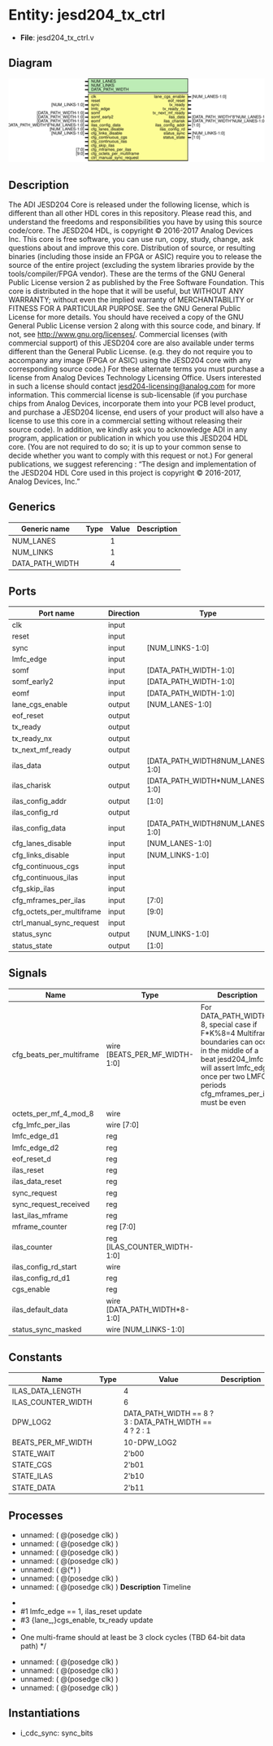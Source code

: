 # Entity: jesd204_tx_ctrl

- **File**: jesd204_tx_ctrl.v
## Diagram

![Diagram](jesd204_tx_ctrl.svg "Diagram")
## Description

The ADI JESD204 Core is released under the following license, which is
 different than all other HDL cores in this repository.
 Please read this, and understand the freedoms and responsibilities you have
 by using this source code/core.
 The JESD204 HDL, is copyright © 2016-2017 Analog Devices Inc.
 This core is free software, you can use run, copy, study, change, ask
 questions about and improve this core. Distribution of source, or resulting
 binaries (including those inside an FPGA or ASIC) require you to release the
 source of the entire project (excluding the system libraries provide by the
 tools/compiler/FPGA vendor). These are the terms of the GNU General Public
 License version 2 as published by the Free Software Foundation.
 This core  is distributed in the hope that it will be useful, but WITHOUT ANY
 WARRANTY; without even the implied warranty of MERCHANTABILITY or FITNESS FOR
 A PARTICULAR PURPOSE. See the GNU General Public License for more details.
 You should have received a copy of the GNU General Public License version 2
 along with this source code, and binary.  If not, see
 <http://www.gnu.org/licenses/>.
 Commercial licenses (with commercial support) of this JESD204 core are also
 available under terms different than the General Public License. (e.g. they
 do not require you to accompany any image (FPGA or ASIC) using the JESD204
 core with any corresponding source code.) For these alternate terms you must
 purchase a license from Analog Devices Technology Licensing Office. Users
 interested in such a license should contact jesd204-licensing@analog.com for
 more information. This commercial license is sub-licensable (if you purchase
 chips from Analog Devices, incorporate them into your PCB level product, and
 purchase a JESD204 license, end users of your product will also have a
 license to use this core in a commercial setting without releasing their
 source code).
 In addition, we kindly ask you to acknowledge ADI in any program, application
 or publication in which you use this JESD204 HDL core. (You are not required
 to do so; it is up to your common sense to decide whether you want to comply
 with this request or not.) For general publications, we suggest referencing :
 “The design and implementation of the JESD204 HDL Core used in this project
 is copyright © 2016-2017, Analog Devices, Inc.”
 
## Generics

| Generic name    | Type | Value | Description |
| --------------- | ---- | ----- | ----------- |
| NUM_LANES       |      | 1     |             |
| NUM_LINKS       |      | 1     |             |
| DATA_PATH_WIDTH |      | 4     |             |
## Ports

| Port name                 | Direction | Type                              | Description |
| ------------------------- | --------- | --------------------------------- | ----------- |
| clk                       | input     |                                   |             |
| reset                     | input     |                                   |             |
| sync                      | input     | [NUM_LINKS-1:0]                   |             |
| lmfc_edge                 | input     |                                   |             |
| somf                      | input     | [DATA_PATH_WIDTH-1:0]             |             |
| somf_early2               | input     | [DATA_PATH_WIDTH-1:0]             |             |
| eomf                      | input     | [DATA_PATH_WIDTH-1:0]             |             |
| lane_cgs_enable           | output    | [NUM_LANES-1:0]                   |             |
| eof_reset                 | output    |                                   |             |
| tx_ready                  | output    |                                   |             |
| tx_ready_nx               | output    |                                   |             |
| tx_next_mf_ready          | output    |                                   |             |
| ilas_data                 | output    | [DATA_PATH_WIDTH*8*NUM_LANES-1:0] |             |
| ilas_charisk              | output    | [DATA_PATH_WIDTH*NUM_LANES-1:0]   |             |
| ilas_config_addr          | output    | [1:0]                             |             |
| ilas_config_rd            | output    |                                   |             |
| ilas_config_data          | input     | [DATA_PATH_WIDTH*8*NUM_LANES-1:0] |             |
| cfg_lanes_disable         | input     | [NUM_LANES-1:0]                   |             |
| cfg_links_disable         | input     | [NUM_LINKS-1:0]                   |             |
| cfg_continuous_cgs        | input     |                                   |             |
| cfg_continuous_ilas       | input     |                                   |             |
| cfg_skip_ilas             | input     |                                   |             |
| cfg_mframes_per_ilas      | input     | [7:0]                             |             |
| cfg_octets_per_multiframe | input     | [9:0]                             |             |
| ctrl_manual_sync_request  | input     |                                   |             |
| status_sync               | output    | [NUM_LINKS-1:0]                   |             |
| status_state              | output    | [1:0]                             |             |
## Signals

| Name                     | Type                          | Description                                                                                                                                                                                              |
| ------------------------ | ----------------------------- | -------------------------------------------------------------------------------------------------------------------------------------------------------------------------------------------------------- |
| cfg_beats_per_multiframe | wire [BEATS_PER_MF_WIDTH-1:0] | For DATA_PATH_WIDTH = 8, special case if F*K%8=4 Multiframe boundaries can occur in the middle of a beat jesd204_lmfc will assert lmfc_edge once per two LMFC periods cfg_mframes_per_ilas must be even  |
| octets_per_mf_4_mod_8    | wire                          |                                                                                                                                                                                                          |
| cfg_lmfc_per_ilas        | wire [7:0]                    |                                                                                                                                                                                                          |
| lmfc_edge_d1             | reg                           |                                                                                                                                                                                                          |
| lmfc_edge_d2             | reg                           |                                                                                                                                                                                                          |
| eof_reset_d              | reg                           |                                                                                                                                                                                                          |
| ilas_reset               | reg                           |                                                                                                                                                                                                          |
| ilas_data_reset          | reg                           |                                                                                                                                                                                                          |
| sync_request             | reg                           |                                                                                                                                                                                                          |
| sync_request_received    | reg                           |                                                                                                                                                                                                          |
| last_ilas_mframe         | reg                           |                                                                                                                                                                                                          |
| mframe_counter           | reg [7:0]                     |                                                                                                                                                                                                          |
| ilas_counter             | reg [ILAS_COUNTER_WIDTH-1:0]  |                                                                                                                                                                                                          |
| ilas_config_rd_start     | wire                          |                                                                                                                                                                                                          |
| ilas_config_rd_d1        | reg                           |                                                                                                                                                                                                          |
| cgs_enable               | reg                           |                                                                                                                                                                                                          |
| ilas_default_data        | wire [DATA_PATH_WIDTH*8-1:0]  |                                                                                                                                                                                                          |
| status_sync_masked       | wire [NUM_LINKS-1:0]          |                                                                                                                                                                                                          |
## Constants

| Name               | Type | Value                                                   | Description |
| ------------------ | ---- | ------------------------------------------------------- | ----------- |
| ILAS_DATA_LENGTH   |      | 4                                                       |             |
| ILAS_COUNTER_WIDTH |      | 6                                                       |             |
| DPW_LOG2           |      | DATA_PATH_WIDTH == 8 ? 3 : DATA_PATH_WIDTH == 4 ? 2 : 1 |             |
| BEATS_PER_MF_WIDTH |      | 10-DPW_LOG2                                             |             |
| STATE_WAIT         |      | 2'b00                                                   |             |
| STATE_CGS          |      | 2'b01                                                   |             |
| STATE_ILAS         |      | 2'b10                                                   |             |
| STATE_DATA         |      | 2'b11                                                   |             |
## Processes
- unnamed: ( @(posedge clk) )
- unnamed: ( @(posedge clk) )
- unnamed: ( @(posedge clk) )
- unnamed: ( @(posedge clk) )
- unnamed: ( @(*) )
- unnamed: ( @(posedge clk) )
- unnamed: ( @(posedge clk) )
**Description**
Timeline
 *
 * #1 lmfc_edge == 1, ilas_reset update
 * #3 {lane_,}cgs_enable, tx_ready update
 *
 * One multi-frame should at least be 3 clock cycles (TBD 64-bit data path)
 */

- unnamed: ( @(posedge clk) )
- unnamed: ( @(posedge clk) )
- unnamed: ( @(posedge clk) )
- unnamed: ( @(posedge clk) )
## Instantiations

- i_cdc_sync: sync_bits

